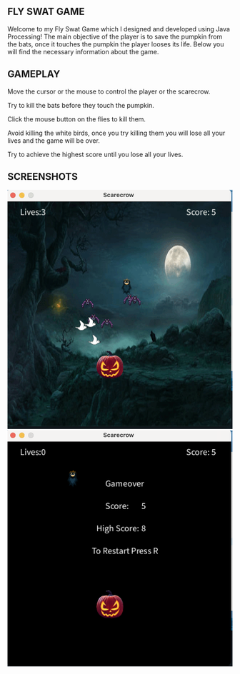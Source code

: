 ## FLY SWAT GAME ##
Welcome to my Fly Swat Game which I designed and developed using Java Processing! The main objective of the player is to save the pumpkin from the bats, once it touches the pumpkin the player looses its life. Below you will find the necessary information about the game.
## GAMEPLAY ##
Move the cursor or the mouse to control the player or the scarecrow.

Try to kill the bats before they touch the pumpkin.

Click the mouse button on the flies to kill them.

Avoid killing the white birds, once you try killing them you will lose all your lives and the game will be over.

Try to achieve the highest score until you lose all your lives.
## SCREENSHOTS ##
![Game](https://github.com/Vicky00711/Flyswatgame/blob/main/fly%20swat/sketch_221211b/Screenshot%202024-03-13%20at%2023.03.12.gif?raw=true)
![Scoring](https://github.com/Vicky00711/Flyswatgame/blob/main/fly%20swat/sketch_221211b/Screenshot%202024-03-13%20at%2023.03.25.png?raw=true)
